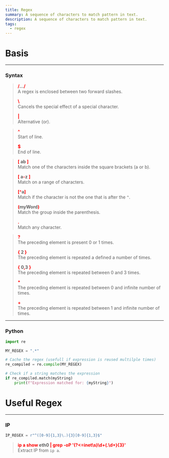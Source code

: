 ```yaml
---
title: Regex
summary: A sequence of characters to match pattern in text.
description: A sequence of characters to match pattern in text.
tags:
  - regex
---
```


# Basis

---

### Syntax


 > 
 > **<font color=red>/</font>...<font color=red>/</font>**</br>
 > A regex is enclosed between two forward slashes.
 > 
 > **<font color=red>\\</font>**</br>
 > Cancels the special effect of a special character.
 > 
 > **<font color=red>\|</font>**</br>
 > Alternative (or).

 > 
 > **<font color=red>^</font>**</br>
 > Start of line.
 > 
 > **<font color=red>$</font>**</br>
 > End of line.

 > 
 > **<font color=red>\[</font> ab <font color=red>\]</font>**</br>
 > Match one of the characters inside the square brackets (a or b). 
 > 
 > **<font color=red>\[</font> a<font color=red>-</font>z <font color=red>\]</font>**</br>
 > Match on a range of characters.
 > 
 > **<font color=red>
[^</font>a<font color=red>]</font>**</br>
 > Match if the character is not the one that is after the `^`.
 > 
 > **<font color=red>(</font>myWord<font color=red>)</font>**</br>
 > Match the group inside the parenthesis.
 > 
 > **<font color=red>.</font>**</br>
 > Match any character.

 > 
 > **<font color=red>?</font>**</br>
 > The preceding element is present 0 or 1 times.
 > 
 > **<font color=red>{</font> 2 <font color=red>}</font>**</br>
 > The preceding element is repeated a defined a number of times.
 > 
 > **<font color=red>{</font> 0<font color=red>,</font>3 <font color=red>}</font>**</br>
 > The preceding element is repeated between 0 and 3 times.
 > 
 > **<font color=red>\*</font>**</br>
 > The preceding element is repeated between 0 and infinite number of times.
 > 
 > **<font color=red>+</font>**</br>
 > The preceding element is repeated between 1 and infinite number of times.

---

### Python


````python
import re

MY_REGEX = ".*"

# Cache the regex (usefull if expression is reused multilple times)
re_compiled = re.compile(MY_REGEX)

# Check if a string matches the expression
if re_compiled.match(myString)
	print(f"Expression matched for: {myString}")
````

# Useful Regex

---

### IP


````python
IP_REGEX = r"^([0-9]{1,3}\.){3}[0-9]{1,3}$"
````


 > 
 > **<font color=red>ip a show</font> eth0 <font color=red>\| grep -oP '(?\<=inet\s)\d+(.\d+){3}'  </font>**</br>
 > Extract IP from `ip a`.

